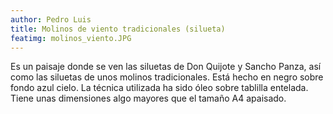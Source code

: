 ```yaml
---
author: Pedro Luis
title: Molinos de viento tradicionales (silueta)
featimg: molinos_viento.JPG
---
```

Es un paisaje donde se ven las siluetas de Don Quijote y Sancho Panza, así como las siluetas de unos molinos tradicionales. Está hecho en negro sobre fondo azul cielo.
La técnica utilizada ha sido óleo sobre tablilla entelada. Tiene unas dimensiones algo mayores que el tamaño A4 apaisado.

